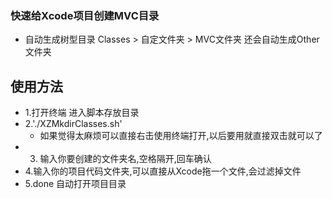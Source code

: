### 快速给Xcode项目创建MVC目录
- 自动生成树型目录 Classes > 自定文件夹 > MVC文件夹 还会自动生成Other文件夹
## 使用方法
- 1.打开终端 进入脚本存放目录
- 2.'./XZMkdirClasses.sh'
	- 如果觉得太麻烦可以直接右击使用终端打开,以后要用就直接双击就可以了
- 3. 输入你要创建的文件夹名,空格隔开,回车确认
- 4.输入你的项目代码文件夹,可以直接从Xcode拖一个文件,会过滤掉文件
- 5.done 自动打开项目目录